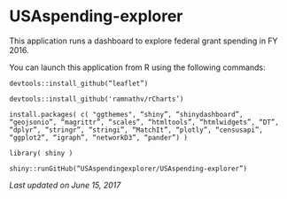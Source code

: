 # USAspending-explorer

This application runs a dashboard to explore federal grant spending in FY 2016.

You can launch this application from R using the following commands:

```
devtools::install_github(“leaflet”)

devtools::install_github('ramnathv/rCharts’)

install.packages( c( "ggthemes", “shiny”, “shinydashboard”, “geojsonio”, “magrittr”, “scales”, “htmltools”, “htmlwidgets”, “DT”, “dplyr”, “stringr”, “stringi”, “MatchIt”, “plotly”, “censusapi”, “ggplot2”, “igraph”, “networkD3”, “pander”) )

library( shiny )

shiny::runGitHub(“USAspendingexplorer/USAspending-explorer”)
```

*Last updated on June 15, 2017*
